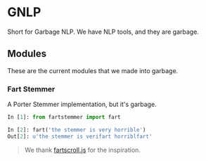 # GNLP
Short for Garbage NLP. We have NLP tools, and they are garbage.

## Modules

These are the current modules that we made into garbage.

### Fart Stemmer

A Porter Stemmer implementation, but it's garbage.

``` python
In [1]: from fartstemmer import fart

In [2]: fart('the stemmer is very horrible')  
Out[2]: u'the stemmer is verifart horriblfart'
```

> We thank [fartscroll.js](https://theonion.github.io/fartscroll.js/) for the inspiration.
